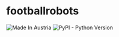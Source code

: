 # footballrobots

![Made In Austria](https://img.shields.io/badge/Made%20in-Austria-%23ED2939.svg)  ![PyPI - Python Version](https://img.shields.io/pypi/pyversions/overleaf-sync.svg)
